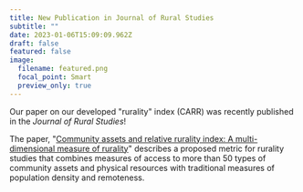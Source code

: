 ```yaml
---
title: New Publication in Journal of Rural Studies
subtitle: ""
date: 2023-01-06T15:09:09.962Z
draft: false
featured: false
image:
  filename: featured.png
  focal_point: Smart
  preview_only: true
---
```

Our paper on our developed "rurality" index (CARR) was recently published in the *Journal of Rural Studies*!

The paper, "[](https://doi.org/10.1088/1748-9326/ac7e5f)[](https://doi.org/10.1002/sd.2471)[Community assets and relative rurality index: A multi-dimensional measure of rurality](https://www.sciencedirect.com/science/article/pii/S0743016722003254)" describes a proposed metric for rurality studies that combines measures of access to more than 50 types of community assets and physical resources with traditional measures of population density and remoteness.
